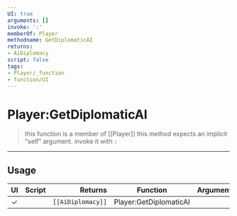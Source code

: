```yaml
---
UI: true
arguments: []
invoke: ':'
memberOf: Player
methodname: GetDiplomaticAI
returns:
- AiDiplomacy
script: false
tags:
- Player/_function
- function/UI
---
```

# Player:GetDiplomaticAI
> this function is a member of [[Player]]
> this method expects an implicit "self" argument. invoke it with `:`
-----
## Usage
|  UI | Script | Returns | Function | Arguments |
|:---:|:------:|-------:|:--------:|:---------|
|✓| |<code>[[AiDiplomacy]]<code/>|Player:GetDiplomaticAI||
